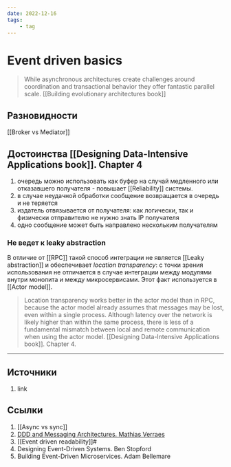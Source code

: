 ```yaml
---
date: 2022-12-16
tags:
    - tag
---
```

# Event driven basics

> While asynchronous architectures create challenges around coordination and transactional behavior they offer fantastic parallel scale. [[Building evolutionary architectures book]]

## Разновидности

[[Broker vs Mediator]]

## Достоинства [[Designing Data-Intensive Applications book]]. Chapter 4

1. очередь можно использовать как буфер на случай медленного или отказавшего получателя - повышает [[Reliability]] системы.
1. в случае неудачной обработки сообщение возвращается в очередь и не теряется
1. издатель отвязывается от получателя: как логически, так и физически отправителю не нужно знать IP получателя
1. одно сообщение может быть направлено нескольким получателям

### Не ведет к leaky abstraction

В отличие от [[RPC]] такой способ интеграции не является [[Leaky abstraction]] и обеспечивает *location transparency*: с точки зрения использования не отличается в случае интеграции между модулями внутри монолита и между микросервисами. Этот факт используется в [[Actor model]].

> Location transparency works better in the actor model than in RPC, because the actor model already assumes that messages may be lost, even within a single process. Although latency over the network is likely higher than within the same process, there is less of a fundamental mismatch between local and remote communication when using the actor model. [[Designing Data-Intensive Applications book]]. Chapter 4.

---

## Источники

1. link

## Ссылки

1. [[Async vs sync]]
1. [DDD and Messaging Architectures. Mathias Verraes](https://verraes.net/2019/05/ddd-msg-arch/)
1. [[Event driven readability]]#
1. Designing Event-Driven Systems. Ben Stopford
1. Building Event-Driven Microservices. Adam Bellemare
